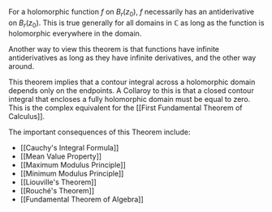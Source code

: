 For a holomorphic function $f$ on $B_r(z_0)$, $f$ necessarily has an antiderivative on $B_r(z_0)$. This is true generally for all domains in $\mathbb{C}$ as long as the function is holomorphic everywhere in the domain.

Another way to view this theorem is that functions have infinite antiderivatives as long as they have infinite derivatives, and the other way around.

This theorem implies that a contour integral across a holomorphic domain depends only on the endpoints. A Collaroy to this is that a closed contour integral that encloses a fully holomorphic domain must be equal to zero. This is the complex equivalent for the [[First Fundamental Theorem of Calculus]].

The important consequences of this Theorem include:
- [[Cauchy's Integral Formula]]
- [[Mean Value Property]]
- [[Maximum Modulus Principle]]
- [[Minimum Modulus Principle]]
- [[Liouville's Theorem]]
- [[Rouché's Theorem]]
- [[Fundamental Theorem of Algebra]]